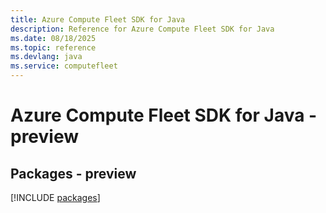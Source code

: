 ```yaml
---
title: Azure Compute Fleet SDK for Java
description: Reference for Azure Compute Fleet SDK for Java
ms.date: 08/18/2025
ms.topic: reference
ms.devlang: java
ms.service: computefleet
---
```

# Azure Compute Fleet SDK for Java - preview
## Packages - preview
[!INCLUDE [packages](compute-fleet-index.md)]